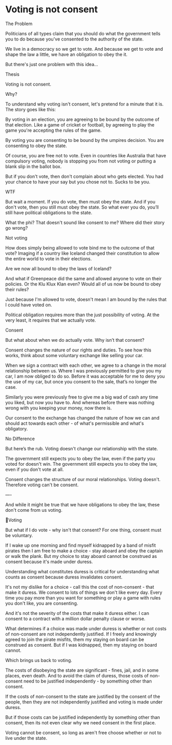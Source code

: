 # Voting is not consent

The Problem
  
  Politicians of all types claim that you should do what the government tells you to do because you've consented to the authority of the state.

  We live in a democracy so we get to vote.  And because we get to vote and shape the law a little, we have an obligation to obey the it.

  But there's just one problem with this idea...

Thesis 

  Voting is not consent.

Why?

  To understand why voting isn't consent, let's pretend for a minute that it is.  The story goes like this:

  By voting in an election, you are agreeing to be bound by the outcome of that election.  Like a game of cricket or football, by agreeing to play the game you're accepting the rules of the game.  

  By voting you are consenting to be bound by the umpires decision.  You are consenting to obey the state.

  Of course, you are free not to vote. Even in countries like Australia that have compulsory voting, nobody is stopping you from not voting or putting a blank slip in the ballot box.

  But if you don't vote, then don't complain about who gets elected.  You had your chance to have your say but you chose not to. Sucks to be you.

WTF

  But wait a moment. If you do vote, then must obey the state. And if you don't vote, then you still must obey the state.  So what ever you do, you’ll still have political obligations to the state. 

  What the phi? That doesn't sound like consent to me?  Where did their story go wrong?

Not voting

  How does simply being allowed to vote bind me to the outcome of that vote? Imaging if a country like Iceland changed their constitution to allow the entire world to vote in their elections. 

  Are we now all bound to obey the laws of Iceland?  

  And what if Greenpeace did the same and allowed anyone to vote on their policies. Or the Klu Klux Klan even?  Would all of us now be bound to obey their rules?

  Just because I'm allowed to vote, doesn't mean I am bound by the rules that I could have voted on.

  Political obligation requires more than the just possibility of voting.  At the very least, it requires that we actually vote.

Consent

  But what about when we do actually vote. Why isn’t that consent?

  Consent changes the nature of our rights and duties. To see how this works, think about some voluntary exchange like selling your car.

  When we sign a contract with each other, we agree to a change in the moral relationship between us.  Where I was previously permitted to give you my car, I am now obliged to do so. Before it was acceptable for me to deny you the use of my car, but once you consent to the sale, that’s no longer the case.

  Similarly you were previously free to give me a big wad of cash any time you liked, but now you have to.  And whereas before there was nothing wrong with you keeping your money, now there is.  

  Our consent to the exchange has changed the nature of how we can and should act towards each other - of what's permissible and what's obligatory.

No Difference

  But here’s the rub.  Voting doesn't change our relationship with the state.

  The government still expects you to obey the law, even if the party you voted for doesn't win.  The government still expects you to obey the law, even if you don't vote at all.

  Consent changes the structure of our moral relationships. Voting doesn't. Therefore voting can't be consent.

—-

  And while it might be true that we have obligations to obey the law, these don't come from us voting.

Voting

  But what if I do vote - why isn't that consent?  For one thing, consent must be voluntary.

  If I wake up one morning and find myself kidnapped by a band of misfit pirates then I am free to make a choice - stay aboard and obey the captain or walk the plank.  But my choice to stay aboard cannot be construed as consent because it's made under duress.

  Understanding what constitutes duress is critical for understanding what counts as consent because duress invalidates consent.

  It's not my dislike for a choice - call this the cost of non-consent - that make it duress.  We consent to lots of things we don't like every day.  Every time you pay more than you want for something or play a game with rules you don't like, you are consenting.

  And it's not the severity of the costs that make it duress either. I can consent to a contract with a million dollar penalty clause or worse.

  What determines if a choice was made under duress is whether or not costs of non-consent are not independently justified.  If I freely and knowingly agreed to join the pirate misfits, them my staying on board can be construed as consent.  But if I was kidnapped, then my staying on board cannot.

  Which brings us back to voting.  

  The costs of disobeying the state are significant - fines, jail, and in some places, even death.  And to avoid the claim of duress, those costs of non-consent need to be justified independently - by something other than consent.

  If the costs of non-consent to the state are justified by the consent of the people, then they are not independently justified and voting is made under duress.

  But if those costs can be justified independently by something other than consent, then its not even clear why we need consent in the first place.

  Voting cannot be consent, so long as aren't free choose whether or not to live under the state.